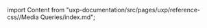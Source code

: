 
import Content from "uxp-documentation/src/pages/uxp/reference-css//Media Queries/index.md";

<Content query="product=xd"/>
